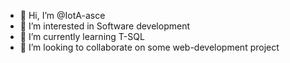 - 👋 Hi, I’m @IotA-asce
- 👀 I’m interested in Software development
- 🌱 I’m currently learning T-SQL
- 💞️ I’m looking to collaborate on some web-development project
<!-- - 📫 How to reach me ... -->

<!---
IotA-asce/IotA-asce is a ✨ special ✨ repository because its `README.md` (this file) appears on your GitHub profile.
You can click the Preview link to take a look at your changes.
--->
